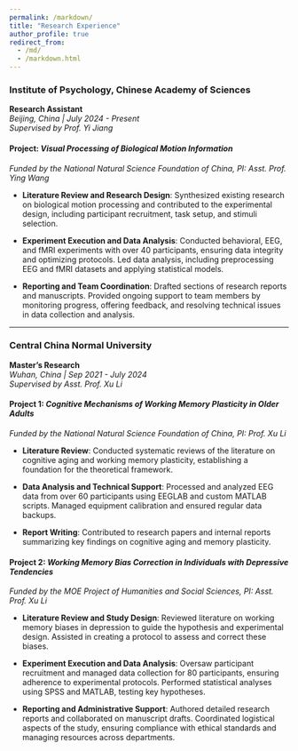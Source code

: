 ```yaml
---
permalink: /markdown/
title: "Research Experience"
author_profile: true
redirect_from:
  - /md/
  - /markdown.html
---
```



### **Institute of Psychology, Chinese Academy of Sciences**

**Research Assistant**  
*Beijing, China | July 2024 - Present*  
*Supervised by Prof. Yi Jiang*

#### **Project**: *Visual Processing of Biological Motion Information*  
*Funded by the National Natural Science Foundation of China, PI: Asst. Prof. Ying Wang*

- **Literature Review and Research Design**: Synthesized existing research on biological motion processing and contributed to the experimental design, including participant recruitment, task setup, and stimuli selection.
  
- **Experiment Execution and Data Analysis**: Conducted behavioral, EEG, and fMRI experiments with over 40 participants, ensuring data integrity and optimizing protocols. Led data analysis, including preprocessing EEG and fMRI datasets and applying statistical models.
  
- **Reporting and Team Coordination**: Drafted sections of research reports and manuscripts. Provided ongoing support to team members by monitoring progress, offering feedback, and resolving technical issues in data collection and analysis.

---

### **Central China Normal University**

**Master’s Research**  
*Wuhan, China | Sep 2021 - July 2024*  
*Supervised by Asst. Prof. Xu Li*

#### Project 1: *Cognitive Mechanisms of Working Memory Plasticity in Older Adults*  
*Funded by the National Natural Science Foundation of China, PI: Prof. Xu Li*

- **Literature Review**: Conducted systematic reviews of the literature on cognitive aging and working memory plasticity, establishing a foundation for the theoretical framework.
  
- **Data Analysis and Technical Support**: Processed and analyzed EEG data from over 60 participants using EEGLAB and custom MATLAB scripts. Managed equipment calibration and ensured regular data backups.
  
- **Report Writing**: Contributed to research papers and internal reports summarizing key findings on cognitive aging and memory plasticity.

#### Project 2: *Working Memory Bias Correction in Individuals with Depressive Tendencies*  
*Funded by the MOE Project of Humanities and Social Sciences, PI: Asst. Prof. Xu Li*

- **Literature Review and Study Design**: Reviewed literature on working memory biases in depression to guide the hypothesis and experimental design. Assisted in creating a protocol to assess and correct these biases.
  
- **Experiment Execution and Data Analysis**: Oversaw participant recruitment and managed data collection for 80 participants, ensuring adherence to experimental protocols. Performed statistical analyses using SPSS and MATLAB, testing key hypotheses.
  
- **Reporting and Administrative Support**: Authored detailed research reports and collaborated on manuscript drafts. Coordinated logistical aspects of the study, ensuring compliance with ethical standards and managing resources across departments.
